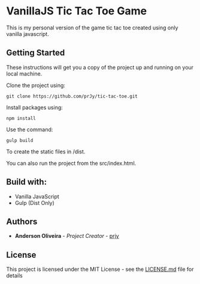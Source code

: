 # VanillaJS Tic Tac Toe Game
This is my personal version of the game tic tac toe created using only vanilla javascript.

## Getting Started

These instructions will get you a copy of the project up and running on your local machine.

Clone the project using: 

```
git clone https://github.com/prJy/tic-tac-toe.git
```

Install packages using:

```
npm install
```

Use the command:

```
gulp build
```
To create the static files in /dist.

You can also run the project from the src/index.html.

## Build with:
- Vanilla JavaScript
- Gulp (Dist Only)

## Authors

* **Anderson Oliveira** - *Project Creator* - [prjy](https://github.com/prJy)


## License

This project is licensed under the MIT License - see the [LICENSE.md](LICENSE.md) file for details
